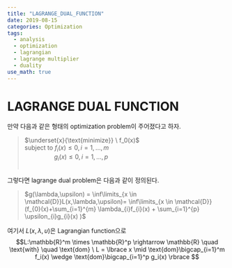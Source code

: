 ```yaml
---
title: "LAGRANGE_DUAL_FUNCTION"
date: 2019-08-15
categories: Optimization
tags:
  - analysis
  - optimization
  - lagrangian
  - lagrange multiplier
  - duality
use_math: true
---
```


# LAGRANGE DUAL FUNCTION

만약 다음과 같은 형태의 optimization problem이 주어졌다고 하자.
>$\underset{x}{\text{minimize}} \  f_0(x)$<br>
$\text{subject to} \ f_i(x) \leq 0 , i=1,...,m$<br>
$\qquad\qquad\  g_i(x) \leq 0 , i=1,...,p$<br><br>

그렇다면 lagrange dual problem은 다음과 같이 정의된다.
>$g(\lambda,\upsilon) = \inf\limits_{x \in \mathcal{D}}L(x,\lambda,\upsilon)= \inf\limits_{x \in \mathcal{D}}(f_{0}(x)+\sum_{i=1}^{m} \lambda_{i}f_{i}(x) + \sum_{i=1}^{p} \upsilon_{i}g_{i}(x) )$

여기서 $L(x,\lambda,\upsilon)$은 Lagrangian function으로<br> 
$$L:\mathbb{R}^m \times \mathbb{R}^p \rightarrow \mathbb{R} \quad \text{with} \quad \text{dom} \ L = \lbrace x \mid \text{dom}\bigcap_{i=1}^m f_i(x) \wedge \text{dom}\bigcap_{i=1}^p g_i(x) \rbrace $$

